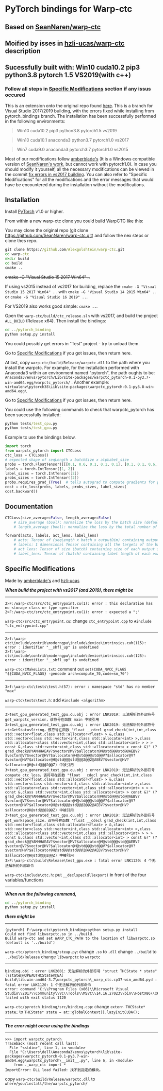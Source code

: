 # PyTorch bindings for Warp-ctc

## Based on [SeanNaren/warp-ctc](https://github.com/SeanNaren/warp-ctc)

## Moified by isses in [hzli-ucas/warp-ctc](https://github.com/hzli-ucas/warp-ctc) description

## Sucessfully built with: Win10 cuda10.2 pip3 python3.8 pytorch 1.5 VS2019(with c++)

### Follow all steps in [Specific Modifications](#specific-modifications) section if any issus occured

This is an extension onto the original repo found [here](https://github.com/baidu-research/warp-ctc).
This is a branch for Visual Studio 2017/2019 building, with the errors fixed while installing from pytorch_bindings branch. The installation has been successfully performed in the following environments:

>Win10 cuda10.2 pip3 python3.8 pytorch1.5 vs2019

>Win10 cuda10.1 anaconda3 python3.7 pytorch1.0 vs2017

>Win7 cuda9.0 anaconda3 pytorch3.7 pytorch1.0 vs2015

Most of our modifications follow [amberblade's](https://github.com/amberblade/warp-ctc) (It is a Windows compatible version of [SeanNaren's work](https://github.com/SeanNaren/warp-ctc), but cannot work with pytorch1.0). In case you should modify it yourself, all the necessary modifications can be viewed in the commit [fix errors in vs2017 building](https://github.com/hzli-ucas/warp-ctc/commit/a19202c399b8e40adc96739df946d3bdb26eefac). You can also refer to "Specific Modifications" for all the modifications and the error messages that would have be encountered during the installation without the modifications.

## Installation

Install [PyTorch](https://github.com/pytorch/pytorch#installation) v1.0 or higher.

From within a new warp-ctc clone you could build WarpCTC like this:

You may clone the original repo (git clone https://github.com/SeanNaren/warp-ctc.git) and follow the nex steps or clone thes repo.

```cmd
git clone https://github.com/Alexgolshtein/warp-ctc.git
cd warp-ctc
mkdir build
cd build
cmake ..
```

~~cmake -G "Visual Studio 15 2017 Win64" ..~~

If using vs2015 instead of vs2017 for building, replace the `cmake -G "Visual Studio 15 2017 Win64" ..` with `cmake -G "Visual Studio 14 2015 Win64" ..` or  `cmake -G "Visual Studio 16 2019" ..`.

For VS2019 also works good simple:  `cmake ..`.

Open the `warp-ctc/build/ctc_release.sln` with vs2017, and build the project `ALL_BUILD` (Release x64). Then install the bindings:

```cmd
cd ../pytorch_binding
python setup.py install
```

You could possibly get errors in "Test" project - try to unload them.

Go to [Specific Modifications](#specific-modifications) if you got issues, then return here.

At last, copy `warp-ctc/build/Release/warpctc.dll` to the path where you install the warpctc. For example, for the installation performed with Anaconda3 within an environment named "pytorch", the path oughts to be: `Anaconda3/envs/pytorch/Lib/site-packages/warpctc_pytorch-0.1-py3.7-win-amd64.egg/warpctc_pytorch/` .
Another example: `virtualenv\pytorch38\Lib\site-packages\warpctc_pytorch-0.1-py3.8-win-amd64.egg\`

Go to [Specific Modifications](#specific-modifications) if you got issues, then return here.

You could use the following commands to check that warpctc_pytorch has been successfully installed:

```cmd
python tests/test_cpu.py
python tests/test_gpu.py
```

Example to use the bindings below.

```python
import torch
from warpctc_pytorch import CTCLoss
ctc_loss = CTCLoss()
# expected shape of seqLength x batchSize x alphabet_size
probs = torch.FloatTensor([[[0.1, 0.6, 0.1, 0.1, 0.1], [0.1, 0.1, 0.6, 0.1, 0.1]]]).transpose(0, 1).contiguous()
labels = torch.IntTensor([1, 2])
label_sizes = torch.IntTensor([2])
probs_sizes = torch.IntTensor([2])
probs.requires_grad_(True)  # tells autograd to compute gradients for probs
cost = ctc_loss(probs, labels, probs_sizes, label_sizes)
cost.backward()
```

## Documentation

``` python
CTCLoss(size_average=False, length_average=False)
    # size_average (bool): normalize the loss by the batch size (default: False)
    # length_average (bool): normalize the loss by the total number of frames in the batch. If True, supersedes size_average (default: False)

forward(acts, labels, act_lens, label_lens)
    # acts: Tensor of (seqLength x batch x outputDim) containing output activations from network (before softmax)
    # labels: 1 dimensional Tensor containing all the targets of the batch in one large sequence
    # act_lens: Tensor of size (batch) containing size of each output sequence from the network
    # label_lens: Tensor of (batch) containing label length of each example
```

## Specific Modifications

Made by [amberblade's](https://github.com/amberblade/warp-ctc)
and [hzli-ucas](https://github.com/hzli-ucas/warp-ctc)

***When build the project with vs2017 (and 2019), there might be***

***
```
2>F:/warp-ctc/src/ctc_entrypoint.cu(1): error : this declaration has no storage class or type specifier
2>F:/warp-ctc/src/ctc_entrypoint.cu(1): error : expected a ";"
```
`warp-ctc/src/ctc_entrypoint.cu`: 
change `ctc_entrypoint.cpp` to `#include "ctc_entrypoint.cpp"`
***

```
2>f:\warp-ctc\include\contrib\moderngpu\include\device\intrinsics.cuh(115): error : identifier "__shfl_up" is undefined
2>f:\warp-ctc\include\contrib\moderngpu\include\device\intrinsics.cuh(125): error : identifier "__shfl_up" is undefined
```
`warp-ctc/CMakeLists.txt`: 
comment out `set(CUDA_NVCC_FLAGS "${CUDA_NVCC_FLAGS} -gencode arch=compute_70,code=sm_70")`
***

```
3>f:\warp-ctc\tests\test.h(57): error : namespace "std" has no member "max"
```
`warp-ctc\tests\test.h`: 
add `#include <algorithm>`
***

```
3>test_gpu_generated_test_gpu.cu.obj : error LNK2019: 无法解析的外部符号 get_warpctc_version，该符号在函数 main 中被引用
3>test_gpu_generated_test_gpu.cu.obj : error LNK2019: 无法解析的外部符号 ctcGetStatusString，该符号在函数 "float __cdecl grad_check(int,int,class std::vector<float,class std::allocator<float> > &,class std::vector<class std::vector<int,class std::allocator<int> >,class std::allocator<class std::vector<int,class std::allocator<int> > > > const &,class std::vector<int,class std::allocator<int> > const &)" (?grad_check@@YAMHHAEAV?$vector@MV?$allocator@M@std@@@std@@AEBV?$vector@V?$vector@HV?$allocator@H@std@@@std@@V?$allocator@V?$vector@HV?$allocator@H@std@@@std@@@2@@2@AEBV?$vector@HV?$allocator@H@std@@@2@@Z) 中被引用
3>test_gpu_generated_test_gpu.cu.obj : error LNK2019: 无法解析的外部符号 compute_ctc_loss，该符号在函数 "float __cdecl grad_check(int,int,class std::vector<float,class std::allocator<float> > &,class std::vector<class std::vector<int,class std::allocator<int> >,class std::allocator<class std::vector<int,class std::allocator<int> > > > const &,class std::vector<int,class std::allocator<int> > const &)" (?grad_check@@YAMHHAEAV?$vector@MV?$allocator@M@std@@@std@@AEBV?$vector@V?$vector@HV?$allocator@H@std@@@std@@V?$allocator@V?$vector@HV?$allocator@H@std@@@std@@@2@@2@AEBV?$vector@HV?$allocator@H@std@@@2@@Z) 中被引用
3>test_gpu_generated_test_gpu.cu.obj : error LNK2019: 无法解析的外部符号 get_workspace_size，该符号在函数 "float __cdecl grad_check(int,int,class std::vector<float,class std::allocator<float> > &,class std::vector<class std::vector<int,class std::allocator<int> >,class std::allocator<class std::vector<int,class std::allocator<int> > > > const &,class std::vector<int,class std::allocator<int> > const &)" (?grad_check@@YAMHHAEAV?$vector@MV?$allocator@M@std@@@std@@AEBV?$vector@V?$vector@HV?$allocator@H@std@@@std@@V?$allocator@V?$vector@HV?$allocator@H@std@@@std@@@2@@2@AEBV?$vector@HV?$allocator@H@std@@@2@@Z) 中被引用
3>F:\warp-ctc\build\Release\test_gpu.exe : fatal error LNK1120: 4 个无法解析的外部命令
```
`warp-ctc\include\ctc.h`:
put `__declspec(dllexport)` in front of the four variables/functions
***

***When run the following command,***
```cmd
cd ../pytorch_binding
python setup.py install
```
***there might be***

***
```
(pytorch) F:\warp-ctc\pytorch_binding>python setup.py install
Could not find libwarpctc.so in ../build.
Build warp-ctc and set WARP_CTC_PATH to the location of libwarpctc.so (default is '../build')
```
`warp-ctc/pytorch_binding/steup.py`:
change `.so` to `.dll`
change `../build` to `../build/Release`
change `libwarpctc` to `warpctc`
***

```
binding.obj : error LNK2001: 无法解析的外部符号 "struct THCState * state" (?state@@3PEAUTHCState@@EA)
build\lib.win-amd64-3.7\warpctc_pytorch\_warp_ctc.cp37-win_amd64.pyd : fatal error LNK1120: 1 个无法解析的外部命令
error: command 'C:\\Program Files (x86)\\Microsoft Visual Studio\\2017\\Community\\VC\\Tools\\MSVC\\14.16.27023\\bin\\HostX86\\x64\\link.exe' failed with exit status 1120
```
`warp-ctc/pyrotch_binding/src/binding.cpp`:
change `extern THCState* state;` to `THCState* state = at::globalContext().lazyInitCUDA();`
***

***The error might occur using the bindings***

***
```
>>> import warpctc_pytorch
Traceback (most recent call last):
  File "<stdin>", line 1, in <module>
  File "C:\Users\dell\Anaconda3\envs\pytorch\lib\site-packages\warpctc_pytorch-0.1-py3.7-win-amd64.egg\warpctc_pytorch\__init__.py", line 6, in <module>
    from ._warp_ctc import *
ImportError: DLL load failed: 找不到指定的模块。
```
copy `warp-ctc/build/Release/warpctc.dll` to `where/you/install/the/warpctc_pytorch/`
